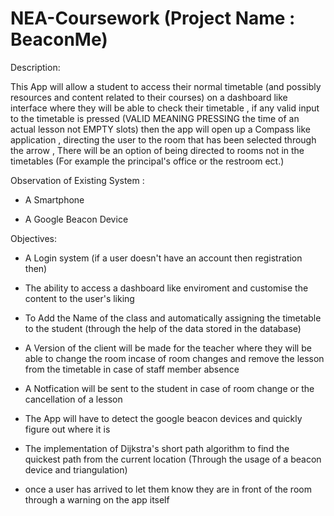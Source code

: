 # NEA-Coursework (Project Name : BeaconMe)

Description:

This App will allow a student to access their normal timetable (and possibly resources and content related to their courses) on a dashboard like interface where they will be able to check their timetable , if any valid input to the timetable is pressed (VALID MEANING PRESSING the time of an actual lesson not EMPTY slots) then the app will open up a Compass like application , directing the user to the room that has been selected through the arrow , There will be an option of being directed to rooms not in the timetables (For example the principal's office or the restroom ect.)



Observation of Existing System :

 - A Smartphone
 
 - A Google Beacon Device



Objectives:

* A Login system (if a user doesn't have an account then registration then)

* The ability to access a dashboard like enviroment and customise the content to the user's liking

* To Add the Name of the class and automatically assigning the timetable to the student (through the help of the data stored in the database)

* A Version of the client will be made for the teacher where they will be able to change the room incase of room changes and remove the lesson from the timetable in case of staff member absence 

* A Notfication will be sent to the student in case of room change or the cancellation of a lesson 

* The App will have to detect the google beacon devices and quickly figure out where it is 

* The implementation of Dijkstra's short path algorithm to find the quickest path from the current location (Through the usage of a beacon device and triangulation)

* once a user has arrived to let them know they are in front of the room through a warning on the app itself

